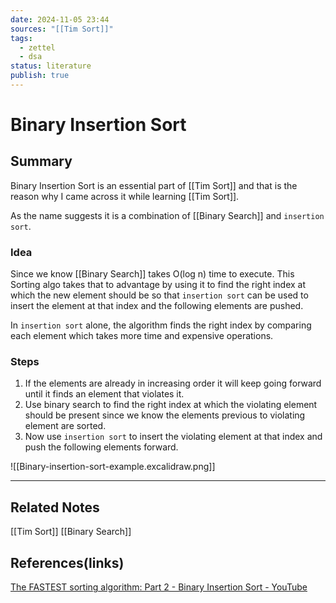 ```yaml
---
date: 2024-11-05 23:44
sources: "[[Tim Sort]]"
tags:
  - zettel
  - dsa
status: literature
publish: true
---
```

# Binary Insertion Sort

## Summary
Binary Insertion Sort is an essential part of [[Tim Sort]] and that is the reason why I came across it while learning [[Tim Sort]].

As the name suggests it is a combination of [[Binary Search]] and `insertion sort`.

### Idea
Since we know [[Binary Search]] takes O(log n) time to execute. This Sorting algo takes that to advantage by using it to find the right index at which the new element should be so that `insertion sort` can be used to insert the element at that index and the following elements are pushed.

In `insertion sort` alone, the algorithm finds the right index by comparing each element which takes more time and expensive operations.

### Steps
1. If the elements are already in increasing order it will keep going forward until it finds an element that violates it.
2. Use binary search to find the right index at which the violating element should be present since we know the elements previous to violating element are sorted.
3. Now use `insertion sort` to insert the violating element at that index and push the following elements forward.

![[Binary-insertion-sort-example.excalidraw.png]]

---
## Related Notes
[[Tim Sort]]
[[Binary Search]]

## References(links)
[The FASTEST sorting algorithm: Part 2 - Binary Insertion Sort - YouTube](https://www.youtube.com/watch?v=6DOhQyqAAvU)
